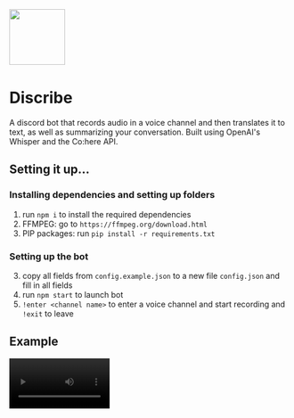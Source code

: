 <img src="https://user-images.githubusercontent.com/62484135/196019119-12338de8-dd45-47db-8658-115ad5b068e1.png" width="100" height="100" />

# Discribe
A discord bot that records audio in a voice channel and then translates it to text, as well as summarizing your conversation. Built using OpenAI's Whisper and the Co:here API.

## Setting it up...

### Installing dependencies and setting up folders
1. run ``npm i`` to install the required dependencies
2. FFMPEG: go to ``https://ffmpeg.org/download.html``
3. PIP packages: run ``pip install -r requirements.txt``

### Setting up the bot
3. copy all fields from ``config.example.json`` to a new file ``config.json`` and fill in all fields
4. run ``npm start`` to launch bot
5. ``!enter <channel name>`` to enter a voice channel and start recording and ``!exit`` to leave


## Example
<video src='https://github.com/AlwaysIngame/Discribe/blob/main/sounds/examplesound.mp3?raw=true' width=180/>
![unknown-1](https://github.com/AlwaysIngame/Discribe/blob/main/196018554-1c7e3617-edf9-4925-9ca5-7ed2149444cc.png?raw=true)

## About
Made at Hack The Valley 7 in 36 hours ⚡ <br />
Licensed under MIT License.
